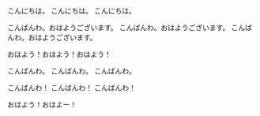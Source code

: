 こんにちは。
こんにちは。
こんにちは。

こんばんわ。おはようございます。
こんばんわ。おはようございます。
こんばんわ。おはようございます。

おはよう！おはよう！おはよう！

こんばんわ。
こんばんわ。
こんばんわ。

こんばんわ！
こんばんわ！
こんばんわ！

おはよう！おはよー！